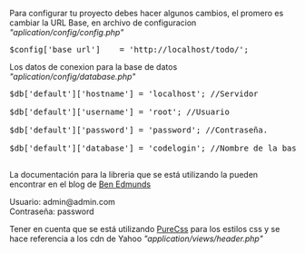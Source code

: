 <p>Para configurar tu proyecto debes hacer algunos cambios, el promero es cambiar la URL Base, en archivo de configuracion <i>"aplication/config/config.php"</i></p>
<pre>$config['base_url']	= 'http://localhost/todo/';</pre>

<p>Los datos de conexion para la base de datos <i>"aplication/config/database.php"</i> </p>
<pre>
$db['default']['hostname'] = 'localhost'; //Servidor<br>
$db['default']['username'] = 'root'; //Usuario<br>
$db['default']['password'] = 'password'; //Contraseña.<br>
$db['default']['database'] = 'codelogin'; //Nombre de la base de datos.<br>
</pre>

<p>La documentación para la libreria que se está utilizando la pueden encontrar en el blog de <a href="http://benedmunds.com/ion_auth/">Ben Edmunds</a></p>

<p>Usuario: admin@admin.com<br>
Contraseña: password</p>

<p>Tener en cuenta que se está utilizando <a href="http://purecss.io/">PureCss</a> para los estilos css y se hace referencia a los cdn de Yahoo <i>"application/views/header.php"</i></p>
<pre>
<link rel="stylesheet" href="http://yui.yahooapis.com/pure/0.6.0/pure-min.css">
</pre>
